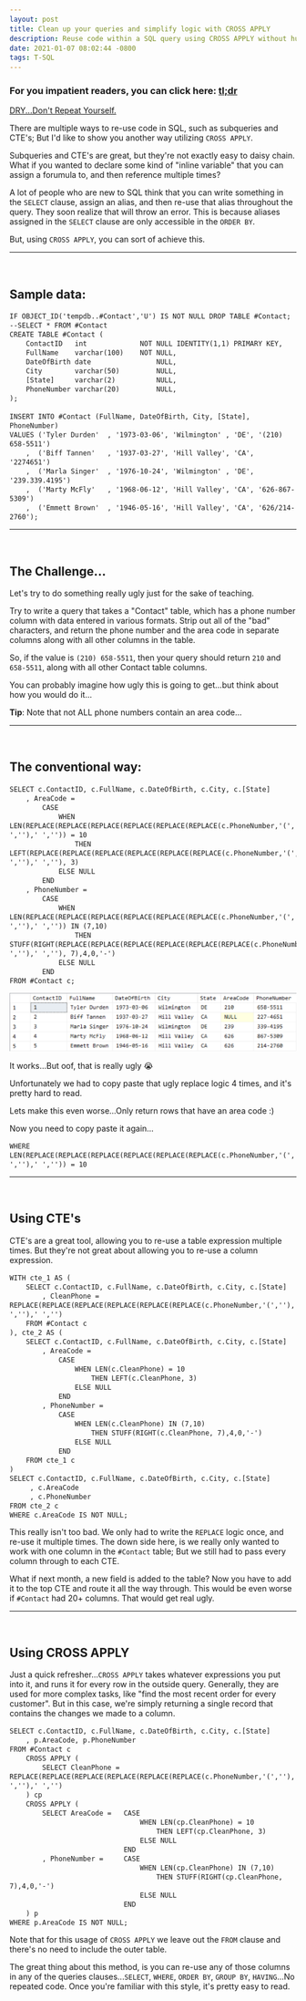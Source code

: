 ```yaml
---
layout: post
title: Clean up your queries and simplify logic with CROSS APPLY
description: Reuse code within a SQL query using CROSS APPLY without hurting performance.
date: 2021-01-07 08:02:44 -0800
tags: T-SQL
---
```


### For you impatient readers, you can click here: [tl;dr](#using-cross-apply)

[DRY...Don't Repeat Yourself.](https://en.wikipedia.org/wiki/Don%27t_repeat_yourself)

There are multiple ways to re-use code in SQL, such as subqueries and CTE's; But I'd like to show you another way utilizing `CROSS APPLY`.

Subqueries and CTE's are great, but they're not exactly easy to daisy chain. What if you wanted to declare some kind of "inline variable" that you can assign a forumula to, and then reference multiple times?

A lot of people who are new to SQL think that you can write something in the `SELECT` clause, assign an alias, and then re-use that alias throughout the query. They soon realize that will throw an error. This is because aliases assigned in the `SELECT` clause are only accessible in the `ORDER BY`.

But, using `CROSS APPLY`, you can sort of achieve this.

---

&nbsp;

## Sample data:

```tsql
IF OBJECT_ID('tempdb..#Contact','U') IS NOT NULL DROP TABLE #Contact; --SELECT * FROM #Contact
CREATE TABLE #Contact (
    ContactID   int             NOT NULL IDENTITY(1,1) PRIMARY KEY,
    FullName    varchar(100)    NOT NULL,
    DateOfBirth date                NULL,
    City        varchar(50)         NULL,
    [State]     varchar(2)          NULL,
    PhoneNumber varchar(20)         NULL,
);

INSERT INTO #Contact (FullName, DateOfBirth, City, [State], PhoneNumber)
VALUES ('Tyler Durden'  , '1973-03-06', 'Wilmington' , 'DE', '(210) 658-5511')
    ,  ('Biff Tannen'   , '1937-03-27', 'Hill Valley', 'CA', '2274651')
    ,  ('Marla Singer'  , '1976-10-24', 'Wilmington' , 'DE', '239.339.4195')
    ,  ('Marty McFly'   , '1968-06-12', 'Hill Valley', 'CA', '626-867-5309')
    ,  ('Emmett Brown'  , '1946-05-16', 'Hill Valley', 'CA', '626/214-2760');
```

---

&nbsp;


## The Challenge...

Let's try to do something really ugly just for the sake of teaching.

Try to write a query that takes a "Contact" table, which has a phone number column with data entered in various formats. Strip out all of the "bad" characters, and return the phone number and the area code in separate columns along with all other columns in the table.

So, if the value is `(210) 658-5511`, then your query should return `210` and `658-5511`, along with all other Contact table columns.

You can probably imagine how ugly this is going to get...but think about how you would do it...

**Tip**: Note that not ALL phone numbers contain an area code...

---

&nbsp;

## The conventional way:

```tsql
SELECT c.ContactID, c.FullName, c.DateOfBirth, c.City, c.[State]
    , AreaCode =  
        CASE
            WHEN LEN(REPLACE(REPLACE(REPLACE(REPLACE(REPLACE(REPLACE(c.PhoneNumber,'(',''),')',''),'.',''),'/',''),'-',''),' ','')) = 10
                THEN LEFT(REPLACE(REPLACE(REPLACE(REPLACE(REPLACE(REPLACE(c.PhoneNumber,'(',''),')',''),'.',''),'/',''),'-',''),' ',''), 3)
            ELSE NULL
        END
    , PhoneNumber =  
        CASE
            WHEN LEN(REPLACE(REPLACE(REPLACE(REPLACE(REPLACE(REPLACE(c.PhoneNumber,'(',''),')',''),'.',''),'/',''),'-',''),' ','')) IN (7,10)
                THEN STUFF(RIGHT(REPLACE(REPLACE(REPLACE(REPLACE(REPLACE(REPLACE(c.PhoneNumber,'(',''),')',''),'.',''),'/',''),'-',''),' ',''), 7),4,0,'-')
            ELSE NULL
        END
FROM #Contact c;
```

![Query Result](/img/queryresults/dry_cross_apply.png)

It works...But oof, that is really ugly 😭

Unfortunately we had to copy paste that ugly replace logic 4 times, and it's pretty hard to read.

Lets make this even worse...Only return rows that have an area code :)

Now you need to copy paste it again...

```tsql
WHERE LEN(REPLACE(REPLACE(REPLACE(REPLACE(REPLACE(REPLACE(c.PhoneNumber,'(',''),')',''),'.',''),'/',''),'-',''),' ','')) = 10
```

---

&nbsp;

## Using CTE's

CTE's are a great tool, allowing you to re-use a table expression multiple times. But they're not great about allowing you to re-use a column expression.

```tsql
WITH cte_1 AS (
    SELECT c.ContactID, c.FullName, c.DateOfBirth, c.City, c.[State]
        , CleanPhone = REPLACE(REPLACE(REPLACE(REPLACE(REPLACE(REPLACE(c.PhoneNumber,'(',''),')',''),'.',''),'/',''),'-',''),' ','')
    FROM #Contact c
), cte_2 AS (
    SELECT c.ContactID, c.FullName, c.DateOfBirth, c.City, c.[State]
        , AreaCode =  
            CASE
                WHEN LEN(c.CleanPhone) = 10
                    THEN LEFT(c.CleanPhone, 3)
                ELSE NULL
            END
        , PhoneNumber =  
            CASE
                WHEN LEN(c.CleanPhone) IN (7,10)
                    THEN STUFF(RIGHT(c.CleanPhone, 7),4,0,'-')
                ELSE NULL
            END
    FROM cte_1 c
)
SELECT c.ContactID, c.FullName, c.DateOfBirth, c.City, c.[State]
     , c.AreaCode
     , c.PhoneNumber
FROM cte_2 c
WHERE c.AreaCode IS NOT NULL;
```

This really isn't too bad. We only had to write the `REPLACE` logic once, and re-use it multiple times. The down side here, is we really only wanted to work with one column in the `#Contact` table; But we still had to pass every column through to each CTE.

What if next month, a new field is added to the table? Now you have to add it to the top CTE and route it all the way through. This would be even worse if `#Contact` had 20+ columns. That would get real ugly.

---

&nbsp;

## Using CROSS APPLY

Just a quick refresher...`CROSS APPLY` takes whatever expressions you put into it, and runs it for every row in the outside query. Generally, they are used for more complex tasks, like "find the most recent order for every customer". But in this case, we're simply returning a single record that contains the changes we made to a column.

```tsql
SELECT c.ContactID, c.FullName, c.DateOfBirth, c.City, c.[State]
    , p.AreaCode, p.PhoneNumber
FROM #Contact c
    CROSS APPLY (
        SELECT CleanPhone = REPLACE(REPLACE(REPLACE(REPLACE(REPLACE(REPLACE(c.PhoneNumber,'(',''),')',''),'.',''),'/',''),'-',''),' ','')
    ) cp
    CROSS APPLY (
        SELECT AreaCode =   CASE
                                WHEN LEN(cp.CleanPhone) = 10
                                    THEN LEFT(cp.CleanPhone, 3)
                                ELSE NULL
                            END
        , PhoneNumber =     CASE
                                WHEN LEN(cp.CleanPhone) IN (7,10)
                                    THEN STUFF(RIGHT(cp.CleanPhone, 7),4,0,'-')
                                ELSE NULL
                            END
    ) p
WHERE p.AreaCode IS NOT NULL;
```

Note that for this usage of `CROSS APPLY` we leave out the `FROM` clause and there's no need to include the outer table.

The great thing about this method, is you can re-use any of those columns in any of the queries clauses...`SELECT`, `WHERE`, `ORDER BY`, `GROUP BY`, `HAVING`...No repeated code. Once you're familiar with this style, it's pretty easy to read.

